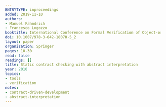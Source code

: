 ```yaml
---
ENTRYTYPE: inproceedings
added: 2019-11-10
authors:
- Manuel Fähndrich
- Francesco Logozzo
booktitle: International Conference on Formal Verification of Object-oriented Software
doi: 10.1007/978-3-642-18070-5_2
layout: paper
organization: Springer
pages: 10-30
read: false
readings: []
title: Static contract checking with abstract interpretation
year: 2010
topics:
- tools
- verification
notes:
- contract-driven-development
- abstract-interpretation
---
```

